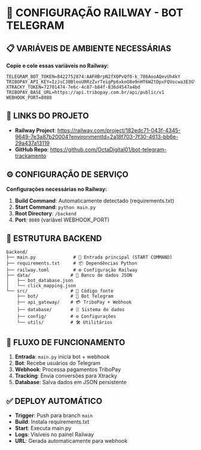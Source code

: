 # 🚀 CONFIGURAÇÃO RAILWAY - BOT TELEGRAM

## 📋 VARIÁVEIS DE AMBIENTE NECESSÁRIAS

**Copie e cole essas variáveis no Railway:**

```
TELEGRAM_BOT_TOKEN=8422752874:AAFHBrpN2fXOPvQf0-k_786AooAQevUh4kY
TRIBOPAY_API_KEY=IzJsCJ0BleuURRzZvrTeigPp6xknO8e9nHT6WZtDpxFQVocwa3E3GYeNXtYq
XTRACKY_TOKEN=72701474-7e6c-4c87-b84f-836d4547a4bd
TRIBOPAY_BASE_URL=https://api.tribopay.com.br/api/public/v1
WEBHOOK_PORT=8080
```

## 🔗 LINKS DO PROJETO

- **Railway Project**: https://railway.com/project/182edc71-043f-4345-9649-7e3a87b20004?environmentId=2a18f703-7f30-4613-bb6e-29a437a13119
- **GitHub Repo**: https://github.com/OctaDigital01/bot-telegram-trackamento

## ⚙️ CONFIGURAÇÃO DE SERVIÇO

**Configurações necessárias no Railway:**

1. **Build Command**: Automaticamente detectado (requirements.txt)
2. **Start Command**: `python main.py`
3. **Root Directory**: `/backend`
4. **Port**: `8080` (variável WEBHOOK_PORT)

## 📁 ESTRUTURA BACKEND

```
backend/
├── main.py              # 🚀 Entrada principal (START COMMAND)
├── requirements.txt     # 📦 Dependências Python
├── railway.toml         # ⚙️ Configuração Railway
├── data/               # 💾 Banco de dados JSON
│   ├── bot_database.json
│   └── click_mapping.json
└── src/                # 📂 Código fonte
    ├── bot/            # 🤖 Bot Telegram
    ├── api_gateway/    # 💳 TriboPay + Webhook
    ├── database/       # 🗄️ Sistema de dados
    ├── config/         # ⚙️ Configurações
    └── utils/          # 🛠️ Utilitários
```

## 🔄 FLUXO DE FUNCIONAMENTO

1. **Entrada**: `main.py` inicia bot + webhook
2. **Bot**: Recebe usuários do Telegram  
3. **Webhook**: Processa pagamentos TriboPay
4. **Tracking**: Envia conversões para Xtracky
5. **Database**: Salva dados em JSON persistente

## ✅ DEPLOY AUTOMÁTICO

- **Trigger**: Push para branch `main` 
- **Build**: Instala requirements.txt
- **Start**: Executa main.py
- **Logs**: Visíveis no painel Railway
- **URL**: Gerada automaticamente para webhook